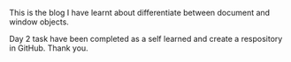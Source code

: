 This is the blog I have learnt about differentiate between document and window objects.

Day 2 task have been completed as a self learned and create a respository in GitHub. 
Thank you.
